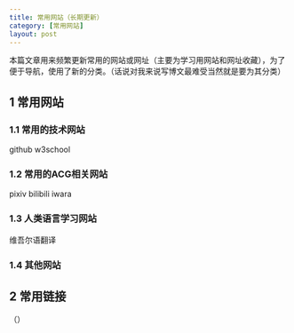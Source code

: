 ```yaml
---
title: 常用网站（长期更新）
category: [常用网站]
layout: post
---
```


本篇文章用来频繁更新常用的网站或网址（主要为学习用网站和网址收藏），为了便于导航，使用了新的分类。（话说对我来说写博文最难受当然就是要为其分类）
## 1 常用网站
### 1.1 常用的技术网站
github w3school 
### 1.2 常用的ACG相关网站
pixiv bilibili iwara
### 1.3 人类语言学习网站
维吾尔语翻译
### 1.4 其他网站

## 2 常用链接
（）
